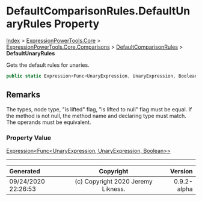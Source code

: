 ﻿# DefaultComparisonRules.DefaultUnaryRules Property

[Index](../index.md) > [ExpressionPowerTools.Core](ExpressionPowerTools.Core.a.md) > [ExpressionPowerTools.Core.Comparisons](ExpressionPowerTools.Core.Comparisons.n.md) > [DefaultComparisonRules](ExpressionPowerTools.Core.Comparisons.DefaultComparisonRules.cs.md) > **DefaultUnaryRules**

Gets the default rules for unaries.

```csharp
public static Expression<Func<UnaryExpression, UnaryExpression, Boolean>> DefaultUnaryRules { get; }
```

## Remarks

The types, node type, "is lifted" flag, "is lifted to null" flag must be equal.
            If the method is not null, the method name and declaring type must match.
            The operands must be equivalent.

### Property Value

 [Expression&lt;Func&lt;UnaryExpression, UnaryExpression, Boolean>>](https://docs.microsoft.com/dotnet/api/system.linq.expressions.expression-1) 


---

| Generated | Copyright | Version |
| :-- | :-: | --: |
| 09/24/2020 22:26:53 | (c) Copyright 2020 Jeremy Likness. | 0.9.2-alpha |
